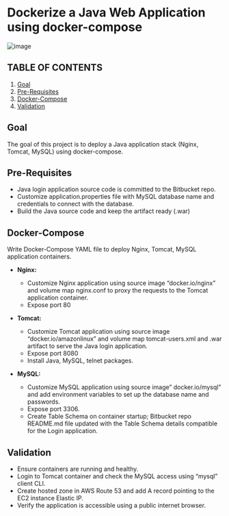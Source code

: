# Dockerize a Java Web Application using docker-compose

![image](https://github.com/assefadawit73/dawit-devops-proj/assets/66095194/1bf1eca1-e8dd-4979-896c-edf06e24a8b3)


## TABLE OF CONTENTS

1. [Goal](#goal)
2. [Pre-Requisites](#pre-requisites)
3. [Docker-Compose](#docker-compose)
4. [Validation](#validation)

## Goal
The goal of this project is to deploy a Java application stack (Nginx, Tomcat, MySQL) using docker-compose.

## Pre-Requisites
- Java login application source code is committed to the Bitbucket repo.
- Customize application.properties file with MySQL database name and credentials to connect with the database.
- Build the Java source code and keep the artifact ready (.war)

## Docker-Compose
Write Docker-Compose YAML file to deploy Nginx, Tomcat, MySQL application containers.

- **Nginx:**
  - Customize Nginx application using source image “docker.io/nginx” and volume map nginx.conf to proxy the requests to the Tomcat application container.
  - Expose port 80

- **Tomcat:**
  - Customize Tomcat application using source image “docker.io/amazonlinux” and volume map tomcat-users.xml and .war artifact to serve the Java login application.
  - Expose port 8080
  - Install Java, MySQL, telnet packages.

- **MySQL:**
  - Customize MySQL application using source image” docker.io/mysql” and add environment variables to set up the database name and passwords.
  - Expose port 3306.
  - Create Table Schema on container startup; Bitbucket repo README.md file updated with the Table Schema details compatible for the Login application.

## Validation
- Ensure containers are running and healthy.
- Login to Tomcat container and check the MySQL access using “mysql” client CLI.
- Create hosted zone in AWS Route 53 and add A record pointing to the EC2 instance Elastic IP.
- Verify the application is accessible using a public internet browser.

